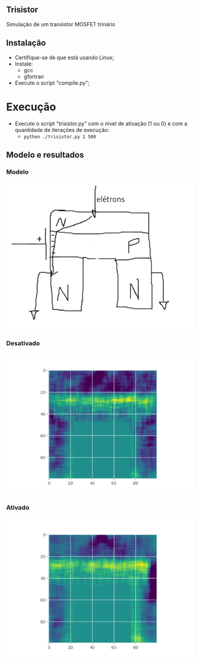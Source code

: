 ## Trisistor
Simulação de um transistor MOSFET trinário

## Instalação
- Certifique-se de que está usando Linux;
- Instale:
  - gcc
  - gfortran
- Execute o script "compile.py";

# Execução
- Execute o script "trisistor.py" com o nível de ativação (1 ou 0) e com a quantidade de iterações de execução:
  - `python ./trisistor.py 1 500`

## Modelo e resultados

### Modelo
![Modelo](https://raw.githubusercontent.com/MRLimcon/Trisistor/main/modelo.png)

### Desativado
![Desativado](https://raw.githubusercontent.com/MRLimcon/Trisistor/main/Resultados/desativado.png)

### Ativado
![Ativado](https://raw.githubusercontent.com/MRLimcon/Trisistor/main/Resultados/ativado.png)

